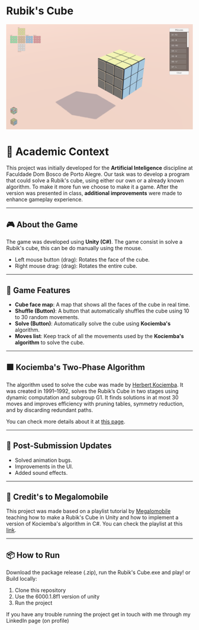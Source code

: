 # Rubik's Cube
![Rubik's Cube banner](https://github.com/lpvlnc/rubiks-cube/blob/main/Screenshots/screenshot_01.png)

# 🏫 Academic Context

 This project was initially developed for the **Artificial Inteligence** discipline at Faculdade Dom Bosco de Porto Alegre. Our task was to develop a program that could solve a Rubik's cube, using either our own or a already known algorithm. To make it more fun we choose to make it a game.
 After the version was presented in class, **additional improvements** were made to enhance gameplay experience.

---
## 🎮 About the Game

 The game was developed using **Unity (C#)**. The game consist in solve a Rubik's cube, this can be do manually using the mouse.
   - Left mouse button (drag): Rotates the face of the cube.
   - Right mouse drag: (drag): Rotates the entire cube.

---
## 🧠 Game Features

- **Cube face map**: A map that shows all the faces of the cube in real time.
- **Shuffle (Button)**: A button that automatically shuffles the cube using 10 to 30 random movements.
- **Solve (Button)**: Automatically solve the cube using **Kociemba's** algorithm.
- **Moves list**: Keep track of all the movements used by the **Kociemba's algorithm** to solve the cube.

---
## 🟩 Kociemba's Two-Phase Algorithm

 The algorithm used to solve the cube was made by [Herbert Kociemba](https://kociemba.org/). It was created in 1991–1992, solves the Rubik’s Cube in two stages using dynamic computation and subgroup G1. It finds solutions in at most 30 moves and improves efficiency with pruning tables, symmetry reduction, and by discarding redundant paths.
 
 You can check more details about it at [this page](https://kociemba.org/math/imptwophase.htm).
 
---
## 🔄 Post-Submission Updates

  - Solved animation bugs.
  - Improvements in the UI.
  - Added sound effects.

---
## 🙌 Credit's to Megalomobile

 This project was made based on a playlist tutorial by [Megalomobile](https://www.youtube.com/@megalomatt) teaching how to make a Rubik's Cube in Unity and how to implement a version of Kociemba's algorithm in C#.
 You can check the playlist at this [link](https://www.youtube.com/watch?v=JN9vx0veZ-c&list=PLuq_iMEtykn-ZOJyx2cY_k9WkixAhv11n&ab_channel=Megalomobile).

---
## 📦 How to Run

Download the package release (.zip), run the Rubik's Cube.exe and play!
or
Build locally:
 1. Clone this repository
 2. Use the 6000.1.8f1 version of unity
 3. Run the project

If you have any trouble running the project get in touch with me through my LinkedIn page (on profile)

